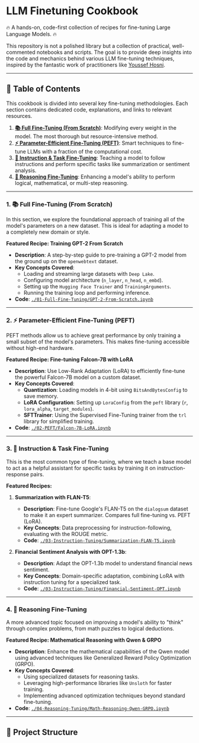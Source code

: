 # LLM Finetuning Cookbook

🔥 A hands-on, code-first collection of recipes for fine-tuning Large Language Models. 🔥

This repository is not a polished library but a collection of practical, well-commented notebooks and scripts. The goal is to provide deep insights into the code and mechanics behind various LLM fine-tuning techniques, inspired by the fantastic work of practitioners like [Youssef Hosni](https://github.com/youssefHosni).

---

## 📖 Table of Contents

This cookbook is divided into several key fine-tuning methodologies. Each section contains dedicated code, explanations, and links to relevant resources.

1.  [**📚 Full Fine-Tuning (From Scratch)**](./01-Full-Fine-Tuning/): Modifying every weight in the model. The most thorough but resource-intensive method.
2.  [**⚡ Parameter-Efficient Fine-Tuning (PEFT)**](./02-PEFT/): Smart techniques to fine-tune LLMs with a fraction of the computational cost.
3.  [**🎯 Instruction & Task Fine-Tuning**](./03-Instruction-Tuning/): Teaching a model to follow instructions and perform specific tasks like summarization or sentiment analysis.
4.  [**🧠 Reasoning Fine-Tuning**](./04-Reasoning-Tuning/): Enhancing a model's ability to perform logical, mathematical, or multi-step reasoning.

---

### **1. 📚 Full Fine-Tuning (From Scratch)**

In this section, we explore the foundational approach of training all of the model's parameters on a new dataset. This is ideal for adapting a model to a completely new domain or style.

**Featured Recipe: Training GPT-2 From Scratch**
* **Description**: A step-by-step guide to pre-training a GPT-2 model from the ground up on the `openwebtext` dataset.
* **Key Concepts Covered**:
    * Loading and streaming large datasets with `Deep Lake`.
    * Configuring model architecture (`n_layer`, `n_head`, `n_embd`).
    * Setting up the `Hugging Face Trainer` and `TrainingArguments`.
    * Running the training loop and performing inference.
* **Code**: [`./01-Full-Fine-Tuning/GPT-2-From-Scratch.ipynb`](./01-Full-Fine-Tuning/GPT-2-From-Scratch.ipynb)

---

### **2. ⚡ Parameter-Efficient Fine-Tuning (PEFT)**

PEFT methods allow us to achieve great performance by only training a small subset of the model's parameters. This makes fine-tuning accessible without high-end hardware.

**Featured Recipe: Fine-tuning Falcon-7B with LoRA**
* **Description**: Use Low-Rank Adaptation (LoRA) to efficiently fine-tune the powerful Falcon-7B model on a custom dataset.
* **Key Concepts Covered**:
    * **Quantization**: Loading models in 4-bit using `BitsAndBytesConfig` to save memory.
    * **LoRA Configuration**: Setting up `LoraConfig` from the `peft` library (`r`, `lora_alpha`, `target_modules`).
    * **SFTTrainer**: Using the Supervised Fine-Tuning trainer from the `trl` library for simplified training.
* **Code**: [`./02-PEFT/Falcon-7B-LoRA.ipynb`](./02-PEFT/Falcon-7B-LoRA.ipynb)

---

### **3. 🎯 Instruction & Task Fine-Tuning**

This is the most common type of fine-tuning, where we teach a base model to act as a helpful assistant for specific tasks by training it on instruction-response pairs.

**Featured Recipes:**
1.  **Summarization with FLAN-T5**:
    * **Description**: Fine-tune Google's FLAN-T5 on the `dialogsum` dataset to make it an expert summarizer. Compares full fine-tuning vs. PEFT (LoRA).
    * **Key Concepts**: Data preprocessing for instruction-following, evaluating with the ROUGE metric.
    * **Code**: [`./03-Instruction-Tuning/Summarization-FLAN-T5.ipynb`](./03-Instruction-Tuning/Summarization-FLAN-T5.ipynb)

2.  **Financial Sentiment Analysis with OPT-1.3b**:
    * **Description**: Adapt the OPT-1.3b model to understand financial news sentiment.
    * **Key Concepts**: Domain-specific adaptation, combining LoRA with instruction tuning for a specialized task.
    * **Code**: [`./03-Instruction-Tuning/Financial-Sentiment-OPT.ipynb`](./03-Instruction-Tuning/Financial-Sentiment-OPT.ipynb)

---

### **4. 🧠 Reasoning Fine-Tuning**

A more advanced topic focused on improving a model's ability to "think" through complex problems, from math puzzles to logical deductions.

**Featured Recipe: Mathematical Reasoning with Qwen & GRPO**
* **Description**: Enhance the mathematical capabilities of the Qwen model using advanced techniques like Generalized Reward Policy Optimization (GRPO).
* **Key Concepts Covered**:
    * Using specialized datasets for reasoning tasks.
    * Leveraging high-performance libraries like `Unsloth` for faster training.
    * Implementing advanced optimization techniques beyond standard fine-tuning.
* **Code**: [`./04-Reasoning-Tuning/Math-Reasoning-Qwen-GRPO.ipynb`](./04-Reasoning-Tuning/Math-Reasoning-Qwen-GRPO.ipynb)

---

## 📂 Project Structure
